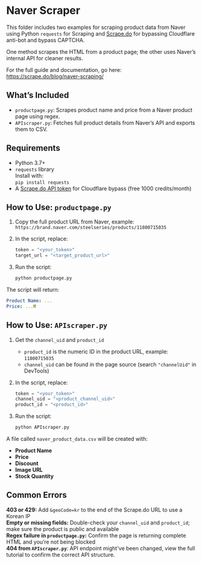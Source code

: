 # Naver Scraper

This folder includes two examples for scraping product data from Naver using Python `requests` for Scraping and [Scrape.do](https://scrape.do) for bypassing Cloudflare anti-bot and bypass CAPTCHA.

One method scrapes the HTML from a product page; the other uses Naver’s internal API for cleaner results.

For the full guide and documentation, go here: https://scrape.do/blog/naver-scraping/

## What’s Included

* `productpage.py`: Scrapes product name and price from a Naver product page using regex.
* `APIscraper.py`: Fetches full product details from Naver’s API and exports them to CSV.

## Requirements

* Python 3.7+
* `requests` library<br>Install with:<br>`pip install requests`
* A [Scrape.do API token](https://dashboard.scrape.do/signup) for Cloudflare bypass (free 1000 credits/month)

## How to Use: `productpage.py`

1. Copy the full product URL from Naver, example:<br>`https://brand.naver.com/steelseries/products/11800715035`
2. In the script, replace:

   ```python
   token = "<your_token>"
   target_url = "<target_product_url>"
   ```
3. Run the script:

   ```bash
   python productpage.py
   ```

The script will return:

```yaml
Product Name: ...
Price: ...₩
```

## How to Use: `APIscraper.py`

1. Get the `channel_uid` and `product_id`
   * `product_id` is the numeric ID in the product URL, example: `11800715035`
   * `channel_uid` can be found in the page source (search `"channelUid"` in DevTools)
2. In the script, replace:

   ```python
   token = "<your_token>"
   channel_uid = "<product_channel_uid>"
   product_id = "<product_id>"
   ```
3. Run the script:

   ```bash
   python APIscraper.py
   ```

A file called `naver_product_data.csv` will be created with:

* **Product Name**
* **Price**
* **Discount**
* **Image URL**
* **Stock Quantity**

## Common Errors

**403 or 429:** Add `&geoCode=kr` to the end of the Scrape.do URL to use a Korean IP<br>**Empty or missing fields:** Double-check your `channel_uid` and `product_id`; make sure the product is public and available<br>**Regex failure in `productpage.py`:** Confirm the page is returning complete HTML and you’re not being blocked<br>**404 from `APIscraper.py`**: API endpoint might've been changed, view the full tutorial to confirm the correct API structure.
